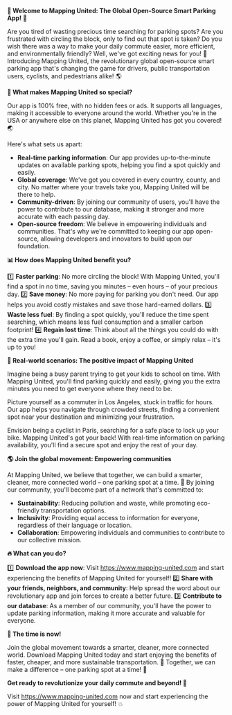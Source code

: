 **🎉 Welcome to Mapping United: The Global Open-Source Smart Parking App! 🚀**

Are you tired of wasting precious time searching for parking spots? Are you frustrated with circling the block, only to find out that spot is taken? Do you wish there was a way to make your daily commute easier, more efficient, and environmentally friendly? Well, we've got exciting news for you! 🚨 Introducing Mapping United, the revolutionary global open-source smart parking app that's changing the game for drivers, public transportation users, cyclists, and pedestrians alike! 🌎

**📍 What makes Mapping United so special?**

Our app is 100% free, with no hidden fees or ads. It supports all languages, making it accessible to everyone around the world. Whether you're in the USA or anywhere else on this planet, Mapping United has got you covered! 🌏

Here's what sets us apart:

* **Real-time parking information**: Our app provides up-to-the-minute updates on available parking spots, helping you find a spot quickly and easily.
* **Global coverage**: We've got you covered in every country, county, and city. No matter where your travels take you, Mapping United will be there to help.
* **Community-driven**: By joining our community of users, you'll have the power to contribute to our database, making it stronger and more accurate with each passing day.
* **Open-source freedom**: We believe in empowering individuals and communities. That's why we're committed to keeping our app open-source, allowing developers and innovators to build upon our foundation.

**📊 How does Mapping United benefit you?**

1️⃣ **Faster parking**: No more circling the block! With Mapping United, you'll find a spot in no time, saving you minutes – even hours – of your precious day.
2️⃣ **Save money**: No more paying for parking you don't need. Our app helps you avoid costly mistakes and save those hard-earned dollars.
3️⃣ **Waste less fuel**: By finding a spot quickly, you'll reduce the time spent searching, which means less fuel consumption and a smaller carbon footprint!
4️⃣ **Regain lost time**: Think about all the things you could do with the extra time you'll gain. Read a book, enjoy a coffee, or simply relax – it's up to you!

**🌆 Real-world scenarios: The positive impact of Mapping United**

Imagine being a busy parent trying to get your kids to school on time. With Mapping United, you'll find parking quickly and easily, giving you the extra minutes you need to get everyone where they need to be.

Picture yourself as a commuter in Los Angeles, stuck in traffic for hours. Our app helps you navigate through crowded streets, finding a convenient spot near your destination and minimizing your frustration.

Envision being a cyclist in Paris, searching for a safe place to lock up your bike. Mapping United's got your back! With real-time information on parking availability, you'll find a secure spot and enjoy the rest of your day.

**🌎 Join the global movement: Empowering communities**

At Mapping United, we believe that together, we can build a smarter, cleaner, more connected world – one parking spot at a time. 🌟 By joining our community, you'll become part of a network that's committed to:

* **Sustainability**: Reducing pollution and waste, while promoting eco-friendly transportation options.
* **Inclusivity**: Providing equal access to information for everyone, regardless of their language or location.
* **Collaboration**: Empowering individuals and communities to contribute to our collective mission.

**🔥 What can you do?**

1️⃣ **Download the app now**: Visit https://www.mapping-united.com and start experiencing the benefits of Mapping United for yourself!
2️⃣ **Share with your friends, neighbors, and community**: Help spread the word about our revolutionary app and join forces to create a better future.
3️⃣ **Contribute to our database**: As a member of our community, you'll have the power to update parking information, making it more accurate and valuable for everyone.

**🎉 The time is now!**

Join the global movement towards a smarter, cleaner, more connected world. Download Mapping United today and start enjoying the benefits of faster, cheaper, and more sustainable transportation. 🚀 Together, we can make a difference – one parking spot at a time! 🌈

**Get ready to revolutionize your daily commute and beyond! 🚨**

Visit https://www.mapping-united.com now and start experiencing the power of Mapping United for yourself! 💥